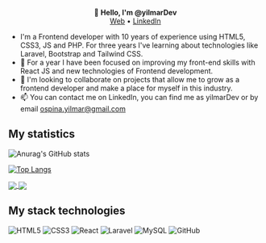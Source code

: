 <p align="center">
  👋 <b>Hello, I'm @yilmarDev</b><br>
  <a href="https://yilmar.dev">Web</a> • 
  <a href="https://www.linkedin.com/in/yilmardev/">LinkedIn</a>
 </p>
 
- I'm a Frontend developer with 10 years of experience using HTML5, CSS3, JS and PHP. For three years I've learning about technologies like Laravel, Bootstrap and Tailwind CSS. 
- 🌱 For a year I have been focused on improving my front-end skills with React JS and new technologies of Frontend development.
- 💞️ I'm looking to collaborate on projects that allow me to grow as a frontend developer and make a place for myself in this industry.
- 📫 You can contact me on LinkedIn, you can find me as yilmarDev or by email ospina.yilmar@gmail.com

## My statistics

![Anurag's GitHub stats](https://github-readme-stats.vercel.app/api?username=yilmarDev&show_icons=true)

[![Top Langs](https://github-readme-stats.vercel.app/api/top-langs/?username=yilmarDev)](https://github.com/anuraghazra/github-readme-stats)

<a href="https://github.com/yilmarDev/github-readme-stats">
  <img align="center" src="https://github-readme-stats.vercel.app/api/pin/?username=yilmarDev&repo=github-readme-stats" />
</a>
<a href="https://github.com/yilmarDev/convoychat">
  <img align="center" src="https://github-readme-stats.vercel.app/api/pin/?username=yilmarDev&repo=convoychat" />
</a>

## My stack technologies
![HTML5](https://img.shields.io/badge/html5-%23E34F26.svg?style=for-the-badge&logo=html5&logoColor=white)
![CSS3](https://img.shields.io/badge/css3-%231572B6.svg?style=for-the-badge&logo=css3&logoColor=white)
![React](https://img.shields.io/badge/react-%2320232a.svg?style=for-the-badge&logo=react&logoColor=%2361DAFB)
![Laravel](https://img.shields.io/badge/laravel-%23FF2D20.svg?style=for-the-badge&logo=laravel&logoColor=white)
![MySQL](https://img.shields.io/badge/mysql-%2300f.svg?style=for-the-badge&logo=mysql&logoColor=white)
![GitHub](https://img.shields.io/badge/github-%23121011.svg?style=for-the-badge&logo=github&logoColor=white)
